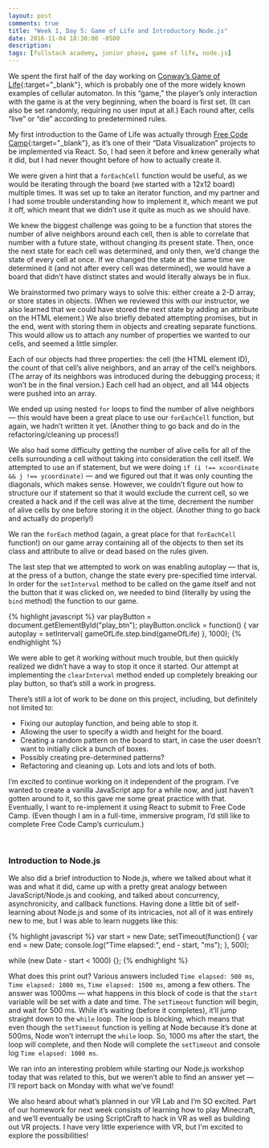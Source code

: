 ```yaml
---
layout: post
comments: true
title: "Week 1, Day 5: Game of Life and Introductory Node.js"
date: 2016-11-04 18:30:00 -0500
description:
tags: [fullstack academy, junior phase, game of life, node.js]
---
```


We spent the first half of the day working on [Conway’s Game of Life](https://en.wikipedia.org/wiki/Conway%27s_Game_of_Life){:target="_blank"}, which is probably one of the more widely known examples of cellular automaton. In this “game,” the player’s only interaction with the game is at the very beginning, when the board is first set. (It can also be set randomly, requiring no user input at all.) Each round after, cells “live” or “die” according to predetermined rules.

My first introduction to the Game of Life was actually through [Free Code Camp](https://www.freecodecamp.com/){:target="_blank"}, as it’s one of their “Data Visualization” projects to be implemented via React. So, I had seen it before and knew generally what it did, but I had never thought before of how to actually create it.

We were given a hint that a `forEachCell` function would be useful, as we would be iterating through the board (we started with a 12x12 board) multiple times. It was set up to take an iterator function, and my partner and I had some trouble understanding how to implement it, which meant we put it off, which meant that we didn’t use it quite as much as we should have.

We knew the biggest challenge was going to be a function that stores the number of alive neighbors around each cell, then is able to correlate that number with a future state, without changing its present state. Then, once the next state for each cell was determined, and only then, we’d change the state of every cell at once. If we changed the state at the same time we determined it (and not after every cell was determined), we would have a board that didn’t have distinct states and would literally always be in flux.

 We brainstormed two primary ways to solve this: either create a 2-D array, or store states in objects. (When we reviewed this with our instructor, we also learned that we could have stored the next state by adding an attribute on the HTML element.) We also briefly debated attempting promises, but in the end, went with storing them in objects and creating separate functions. This would allow us to attach any number of properties we wanted to our cells, and seemed a little simpler.

Each of our objects had three properties: the cell (the HTML element ID), the count of that cell’s alive neighbors, and an array of the cell’s neighbors. (The array of its neighbors was introduced during the debugging process; it won’t be in the final version.) Each cell had an object, and all 144 objects were pushed into an array.

We ended up using nested `for` loops to find the number of alive neighbors — this would have been a great place to use our `forEachCell` function, but again, we hadn’t written it yet. (Another thing to go back and do in the refactoring/cleaning up process!)

We also had some difficulty getting the number of alive cells for all of the cells surrounding a cell without taking into consideration the cell itself. We attempted to use an if statement, but we were doing `if (i !== xcoordinate && j !== ycoordinate)` — and we figured out that it was only counting the diagonals, which makes sense. However, we couldn’t figure out how to structure our if statement so that it would exclude the current cell, so we created a hack and if the cell was alive at the time, decrement the number of alive cells by one before storing it in the object. (Another thing to go back and actually do properly!)

We ran the `forEach` method (again, a great place for that `forEachCell` function!) on our game array containing all of the objects to then set its class and attribute to alive or dead based on the rules given.

The last step that we attempted to work on was enabling autoplay — that is, at the press of a button, change the state every pre-specified time interval. In order for the `setInterval` method to be called on the game itself and not the button that it was clicked on, we needed to bind (literally by using the `bind` method) the function to our game.

{% highlight javascript %}
var playButton = document.getElementById("play_btn");
    playButton.onclick = function() {
      var autoplay = setInterval(
      gameOfLife.step.bind(gameOfLife)
}, 1000);
{% endhighlight %}

We were able to get it working without much trouble, but then quickly realized we didn’t have a way to stop it once it started. Our attempt at implementing the `clearInterval` method ended up completely breaking our play button, so that’s still a work in progress.

There’s still a lot of work to be done on this project, including, but definitely not limited to:

* Fixing our autoplay function, and being able to stop it.
* Allowing the user to specify a width and height for the board.
* Creating a random pattern on the board to start, in case the user doesn’t want to initially click a bunch of boxes.
* Possibly creating pre-determined patterns?
* Refactoring and cleaning up. Lots and lots and lots of both.

I’m excited to continue working on it independent of the program. I’ve wanted to create a vanilla JavaScript app for a while now, and just haven’t gotten around to it, so this gave me some great practice with that. Eventually, I want to re-implement it using React to submit to Free Code Camp. (Even though I am in a full-time, immersive program, I’d still like to complete Free Code Camp’s curriculum.)

<br/>

### Introduction to Node.js

We also did a brief introduction to Node.js, where we talked about what it was and what it did, came up with a pretty great analogy between JavaScript/Node.js and cooking, and talked about concurrency, asynchronicity, and callback functions. Having done a little bit of self-learning about Node.js and some of its intricacies, not all of it was entirely new to me, but I was able to learn nuggets like this:

{% highlight javascript %}
var start = new Date;
setTimeout(function() {
  var end = new Date;
  console.log("Time elapsed:", end - start, "ms");
}, 500);

while (new Date - start < 1000) {};
{% endhighlight %}

What does this print out?  Various answers included `Time elapsed: 500 ms`, `Time elapsed: 1000 ms`, `Time elapsed: 1500 ms`, among a few others. The answer was 1000ms — what happens in this block of code is that the `start` variable will be set with a date and time. The `setTimeout` function will begin, and wait for 500 ms. While it’s waiting (before it completes), it’ll jump straight down to the `while` loop. The loop is blocking, which means that even though the `setTimeout` function is yelling at Node because it’s done at 500ms, Node won’t interrupt the `while` loop. So, 1000 ms after the start, the loop will complete, and then Node will complete the `setTimeout` and console log `Time elapsed: 1000 ms`.

We ran into an interesting problem while starting our Node.js workshop today that was related to this, but we weren’t able to find an answer yet — I’ll report back on Monday with what we’ve found!

We also heard about what’s planned in our VR Lab and I’m SO excited. Part of our homework for next week consists of learning how to play Minecraft, and we’ll eventually be using ScriptCraft to hack in VR as well as building out VR projects. I have very little experience with VR, but I'm excited to explore the possibilities!
